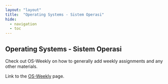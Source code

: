 ```yaml
---
layout: "layout"
title:  "Operating Systems - Sistem Operasi"
hide:
  - navigation
  - toc
---
```


## Operating Systems - Sistem Operasi

Check out OS-Weekly on how to generally add weekly assignments and any other materials.

Link to the [OS-Weekly](assignments/index.md) page.
